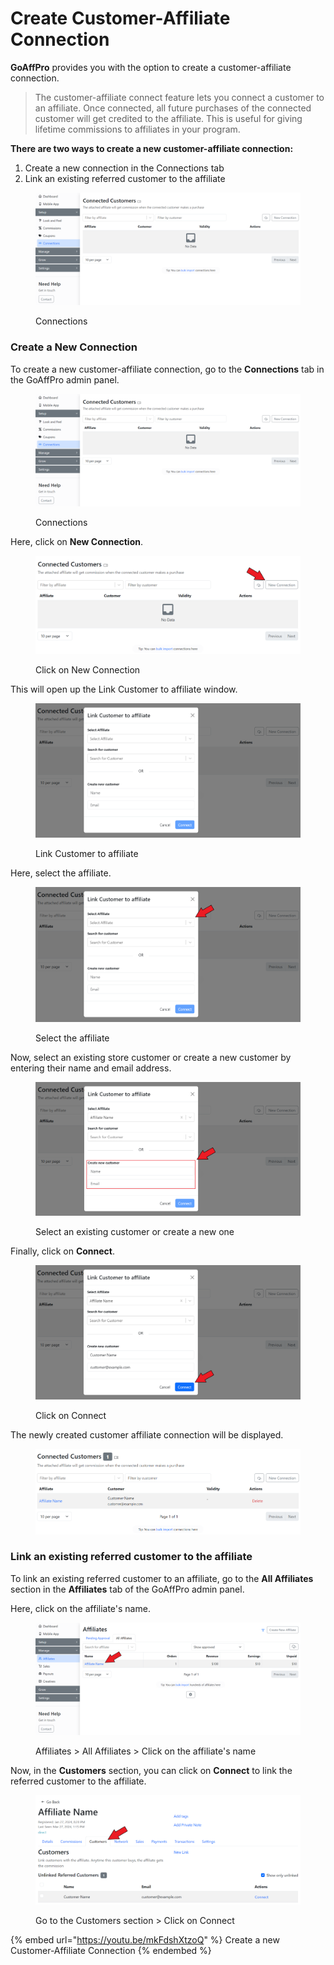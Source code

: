 # Create Customer-Affiliate Connection

**GoAffPro** provides you with the option to create a customer-affiliate connection.

> The customer-affiliate connect feature lets you connect a customer to an affiliate. Once connected, all future purchases of the connected customer will get credited to the affiliate. This is useful for giving lifetime commissions to affiliates in your program.

**There are two ways to create a new customer-affiliate connection:**

1. Create a new connection in the Connections tab
2. Link an existing referred customer to the affiliate&#x20;

<figure><img src="../../../.gitbook/assets/image (3485).png" alt=""><figcaption><p>Connections</p></figcaption></figure>

### **Create a New Connection**

To create a new customer-affiliate connection, go to the **Connections** tab in the GoAffPro admin panel.

<figure><img src="../../../.gitbook/assets/image (3485).png" alt=""><figcaption><p>Connections</p></figcaption></figure>

Here, click on **New Connection**.

<figure><img src="../../../.gitbook/assets/Screenshot 2024-04-08 122142.png" alt=""><figcaption><p>Click on New Connection</p></figcaption></figure>

This will open up the Link Customer to affiliate window.

<figure><img src="../../../.gitbook/assets/image (3487).png" alt=""><figcaption><p>Link Customer to affiliate</p></figcaption></figure>

Here, select the affiliate.

<figure><img src="../../../.gitbook/assets/Screenshot 2024-04-08 122207.png" alt=""><figcaption><p>Select the affiliate</p></figcaption></figure>

Now, select an existing store customer or create a new customer by entering their name and email address.

<figure><img src="../../../.gitbook/assets/Screenshot 2024-04-08 122237.png" alt=""><figcaption><p>Select an existing customer or create a new one</p></figcaption></figure>

Finally, click on **Connect**.

<figure><img src="../../../.gitbook/assets/Screenshot 2024-04-08 122306.png" alt=""><figcaption><p>Click on Connect</p></figcaption></figure>

The newly created customer affiliate connection will be displayed.&#x20;

<figure><img src="../../../.gitbook/assets/image (3488).png" alt=""><figcaption></figcaption></figure>

### Link an existing referred customer to the affiliate&#x20;

To link an existing referred customer to an affiliate, go to the **All Affiliates** section in the **Affiliates** tab of the GoAffPro admin panel.&#x20;

Here, click on the affiliate's name.

<figure><img src="../../../.gitbook/assets/Screenshot 2024-04-08 123157.png" alt=""><figcaption><p>Affiliates > All Affiliates > Click on the affiliate's name</p></figcaption></figure>

Now, in the **Customers** section, you can click on **Connect** to link the referred customer to the affiliate.

<figure><img src="../../../.gitbook/assets/Screenshot 2024-04-08 1323125.png" alt=""><figcaption><p>Go to the Customers section > Click on Connect</p></figcaption></figure>

{% embed url="https://youtu.be/mkFdshXtzoQ" %}
Create a new Customer-Affiliate Connection
{% endembed %}
